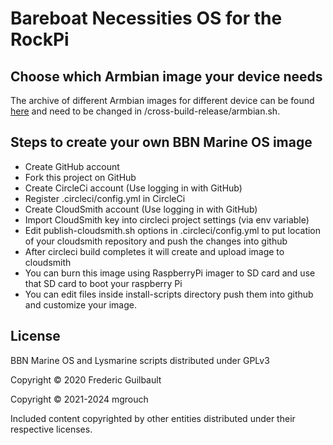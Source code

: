 # Bareboat Necessities OS for the RockPi


## Choose which Armbian image your device needs
The archive of different Armbian images for different device can be found [here](https://armbian.tnahosting.net/archive) and need to be changed in /cross-build-release/armbian.sh.

## Steps to create your own BBN Marine OS image

* Create GitHub account
* Fork this project on GitHub
* Create CircleCi account (Use logging in with GitHub)
* Register .circleci/config.yml in CircleCi
* Create CloudSmith account (Use logging in with GitHub)
* Import CloudSmith key into circleci project settings (via env variable)
* Edit publish-cloudsmith.sh options in .circleci/config.yml to put location of your cloudsmith repository and push the changes into github
* After circleci build completes it will create and upload image to cloudsmith
* You can burn this image using RaspberryPi imager to SD card and use that SD card to boot your raspberry Pi
* You can edit files inside install-scripts directory push them into github and customize your image.

## License

BBN Marine OS and Lysmarine scripts distributed under GPLv3

Copyright © 2020 Frederic Guilbault

Copyright © 2021-2024 mgrouch

Included content copyrighted by other entities distributed under their respective licenses.
